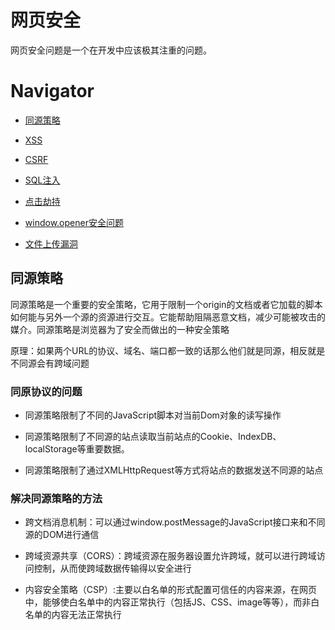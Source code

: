 # 网页安全

网页安全问题是一个在开发中应该极其注重的问题。

# Navigator

* [同源策略](#同源策略)

* [XSS](#XSS)

* [CSRF](#CSRF)

* [SQL注入](#SQL注入)

* [点击劫持](#点击劫持)

* [window.opener安全问题](#window.opener安全问题)

* [文件上传漏洞](#文件上传漏洞)


## 同源策略

同源策略是一个重要的安全策略，它用于限制一个origin的文档或者它加载的脚本如何能与另外一个源的资源进行交互。它能帮助阻隔恶意文档，减少可能被攻击的媒介。同源策略是浏览器为了安全而做出的一种安全策略

原理：如果两个URL的协议、域名、端口都一致的话那么他们就是同源，相反就是不同源会有跨域问题

### 同原协议的问题

* 同源策略限制了不同的JavaScript脚本对当前Dom对象的读写操作

* 同源策略限制了不同源的站点读取当前站点的Cookie、IndexDB、localStorage等重要数据。

* 同源策略限制了通过XMLHttpRequest等方式将站点的数据发送不同源的站点

### 解决同源策略的方法

* 跨文档消息机制：可以通过window.postMessage的JavaScript接口来和不同源的DOM进行通信

* 跨域资源共享（CORS）：跨域资源在服务器设置允许跨域，就可以进行跨域访问控制，从而使跨域数据传输得以安全进行

* 内容安全策略（CSP）:主要以白名单的形式配置可信任的内容来源，在网页中，能够使白名单中的内容正常执行（包括JS、CSS、image等等），而非白名单的内容无法正常执行
